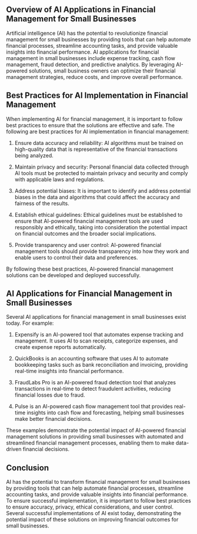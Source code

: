 

Overview of AI Applications in Financial Management for Small Businesses
------------------------------------------------------------------------

Artificial intelligence (AI) has the potential to revolutionize financial management for small businesses by providing tools that can help automate financial processes, streamline accounting tasks, and provide valuable insights into financial performance. AI applications for financial management in small businesses include expense tracking, cash flow management, fraud detection, and predictive analytics. By leveraging AI-powered solutions, small business owners can optimize their financial management strategies, reduce costs, and improve overall performance.

Best Practices for AI Implementation in Financial Management
------------------------------------------------------------

When implementing AI for financial management, it is important to follow best practices to ensure that the solutions are effective and safe. The following are best practices for AI implementation in financial management:

1. Ensure data accuracy and reliability: AI algorithms must be trained on high-quality data that is representative of the financial transactions being analyzed.

2. Maintain privacy and security: Personal financial data collected through AI tools must be protected to maintain privacy and security and comply with applicable laws and regulations.

3. Address potential biases: It is important to identify and address potential biases in the data and algorithms that could affect the accuracy and fairness of the results.

4. Establish ethical guidelines: Ethical guidelines must be established to ensure that AI-powered financial management tools are used responsibly and ethically, taking into consideration the potential impact on financial outcomes and the broader social implications.

5. Provide transparency and user control: AI-powered financial management tools should provide transparency into how they work and enable users to control their data and preferences.

By following these best practices, AI-powered financial management solutions can be developed and deployed successfully.

AI Applications for Financial Management in Small Businesses
------------------------------------------------------------

Several AI applications for financial management in small businesses exist today. For example:

1. Expensify is an AI-powered tool that automates expense tracking and management. It uses AI to scan receipts, categorize expenses, and create expense reports automatically.

2. QuickBooks is an accounting software that uses AI to automate bookkeeping tasks such as bank reconciliation and invoicing, providing real-time insights into financial performance.

3. FraudLabs Pro is an AI-powered fraud detection tool that analyzes transactions in real-time to detect fraudulent activities, reducing financial losses due to fraud.

4. Pulse is an AI-powered cash flow management tool that provides real-time insights into cash flow and forecasting, helping small businesses make better financial decisions.

These examples demonstrate the potential impact of AI-powered financial management solutions in providing small businesses with automated and streamlined financial management processes, enabling them to make data-driven financial decisions.

Conclusion
----------

AI has the potential to transform financial management for small businesses by providing tools that can help automate financial processes, streamline accounting tasks, and provide valuable insights into financial performance. To ensure successful implementation, it is important to follow best practices to ensure accuracy, privacy, ethical considerations, and user control. Several successful implementations of AI exist today, demonstrating the potential impact of these solutions on improving financial outcomes for small businesses.

